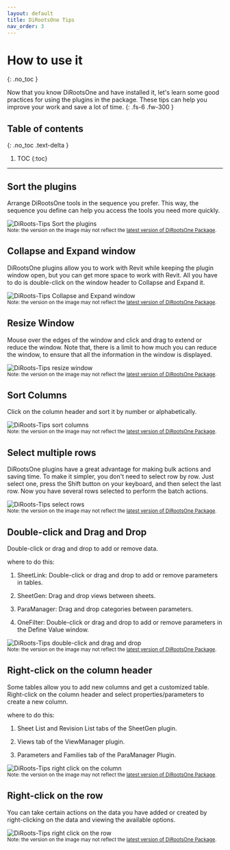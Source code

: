```yaml
---
layout: default
title: DiRootsOne Tips
nav_order: 3
---
```


# How to use it
{: .no_toc }

Now that you know DiRootsOne and have installed it, let's learn some good practices for using the plugins in the package. These tips can help you improve your work and save a lot of time.
{: .fs-6 .fw-300 }

## Table of contents
{: .no_toc .text-delta }

1. TOC
{:toc}

---

## Sort the plugins

Arrange DiRootsOne tools in the sequence you prefer. This way, the sequence you define can help you access the tools you need more quickly.

![DiRoots-Tips Sort the plugins](../assets\images\Tips\DO-SortPlugins.gif)  
<sub>Note: the version on the image may not reflect the [latest version of DiRootsOne Package](https://diroots.com/revit-plugins/dirootsone/).</sub>

## Collapse and Expand window

DiRootsOne plugins allow you to work with Revit while keeping the plugin window open, but you can get more space to work with Revit. All you have to do is double-click on the window header to Collapse and Expand it.

![DiRoots-Tips Collapse and Expand window](../assets\images\Tips\DO-Collapse-Expand.gif)  
<sub>Note: the version on the image may not reflect the [latest version of DiRootsOne Package](https://diroots.com/revit-plugins/dirootsone/).</sub>

## Resize Window

Mouse over the edges of the window and click and drag to extend or reduce the window. Note that, there is a limit to how much you can reduce the window, to ensure that all the information in the window is displayed.

![DiRoots-Tips resize window](../assets\images\Tips\DO-Resize-window.gif)  
<sub>Note: the version on the image may not reflect the [latest version of DiRootsOne Package](https://diroots.com/revit-plugins/dirootsone/).</sub>

## Sort Columns

Click on the column header and sort it by number or alphabetically. 

![DiRoots-Tips sort columns](../assets\images\Tips\DO-SortColumns.gif)  
<sub>Note: the version on the image may not reflect the [latest version of DiRootsOne Package](https://diroots.com/revit-plugins/dirootsone/).</sub>

## Select multiple rows

DiRootsOne plugins have a great advantage for making bulk actions and saving time. To make it simpler, you don't need to select row by row. Just select one, press the Shift button on your keyboard, and then select the last row. Now you have several rows selected to perform the batch actions.

![DiRoots-Tips select rows](../assets\images\Tips\DO-SelectRows.gif)  
<sub>Note: the version on the image may not reflect the [latest version of DiRootsOne Package](https://diroots.com/revit-plugins/dirootsone/).</sub>

## Double-click and Drag and Drop

Double-click or drag and drop to add or remove data.

where to do this:

1. SheetLink: Double-click or drag and drop to add or remove parameters in tables.

2. SheetGen: Drag and drop views between sheets.

3. ParaManager: Drag and drop categories between parameters.

4. OneFilter: Double-click or drag and drop to add or remove parameters in the Define Value window.

![DiRoots-Tips double-click and drag and drop](../assets\images\Tips\DO-DoubleClick-Drag.gif)  
<sub>Note: the version on the image may not reflect the [latest version of DiRootsOne Package](https://diroots.com/revit-plugins/dirootsone/).</sub>

## Right-click on the column header

Some tables allow you to add new columns and get a customized table. Right-click on the column header and select properties/parameters to create a new column.

where to do this:

1. Sheet List and Revision List tabs of the SheetGen plugin.

2. Views tab of the ViewManager plugin.

3. Parameters and Families tab of the ParaManager Plugin.

![DiRoots-Tips right click on the column](../assets\images\Tips\DO-Right-click-column.gif)  
<sub>Note: the version on the image may not reflect the [latest version of DiRootsOne Package](https://diroots.com/revit-plugins/dirootsone/).</sub>

## Right-click on the row

You can take certain actions on the data you have added or created by right-clicking on the data and viewing the available options.

![DiRoots-Tips right click on the row](../assets\images\Tips\DO-Right-click-row.gif)  
<sub>Note: the version on the image may not reflect the [latest version of DiRootsOne Package](https://diroots.com/revit-plugins/dirootsone/).</sub>
